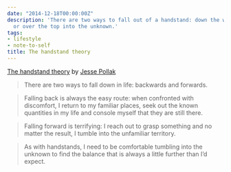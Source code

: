 ```yaml
---
date: "2014-12-18T00:00:00Z"
description: 'There are two ways to fall out of a handstand: down the way I came up
  or over the top into the unknown.'
tags:
- lifestyle
- note-to-self
title: The handstand theory
---
```


[The handstand theory](https://medium.com/@p/the-handstand-theory-21a714e82dd6) by [Jesse Pollak](https://medium.com/@p)

> There are two ways to fall down in life: backwards and forwards.

> Falling back is always the easy route: when confronted with discomfort, I return to my familiar places, seek out the known quantities in my life and console myself that they are still there.

> Falling forward is terrifying: I reach out to grasp something and no matter the result, I tumble into the unfamiliar territory.

> As with handstands, I need to be comfortable tumbling into the unknown to find the balance that is always a little further than I’d expect.
